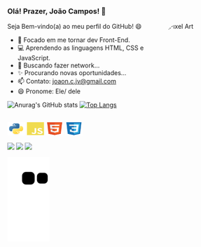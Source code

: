 ### Olá! Prazer, João Campos! 👋

<div style="display: inline_block">
  <img align="right" alt="Pixel Art" height="150" width="150" style="border-radius:50px;"  src="https://github.com/joaonevescampos/joaonevescampos/assets/126534395/9521918b-aac8-446a-842c-734bcfa2fd14">
 </div>
 
Seja Bem-vindo(a) ao meu perfil do GitHub! 😄
- 🔭 Focado em me tornar dev Front-End. 
- 💻 Aprendendo as linguagens HTML, CSS e JavaScript.
- 👯 Buscando fazer network...
- ✨ Procurando novas oportunidades...
- 📫 Contato: joaon.c.jv@gmail.com
- 😄 Pronome: Ele/ dele


![Anurag's GitHub stats](https://github-readme-stats.vercel.app/api?username=joaonevescampos&show_icons=true&theme=highcontrast)
[![Top Langs](https://github-readme-stats.vercel.app/api/top-langs/?username=joaonevescampos&show_icons=true&theme=highcontrast)](https://github.com/joaonevescampos/github-readme-stats)
<div style="display: inline_block"><br>
<img align="center" alt="João-Python" height="30" width="40" src="https://raw.githubusercontent.com/devicons/devicon/master/icons/python/python-original.svg">
<img align="center" alt="João-Js" height="30" width="40" src="https://raw.githubusercontent.com/devicons/devicon/master/icons/javascript/javascript-plain.svg">
<img align="center" alt="João-HTML" height="30" width="40" src="https://raw.githubusercontent.com/devicons/devicon/master/icons/html5/html5-original.svg">
<img align="center" alt="João-CSS" height="30" width="40" src="https://raw.githubusercontent.com/devicons/devicon/master/icons/css3/css3-original.svg">

<div><br>
  <a href="https://instagram.com/joaon.campos" target="_blank"><img src="https://img.shields.io/badge/-Instagram-%23E4405F?style=for-the-badge&logo=instagram&logoColor=white" target="_blank"></a>
  <a href = "mailto:joaon.c.jv@gmail.com"><img src="https://img.shields.io/badge/-Gmail-%23333?style=for-the-badge&logo=gmail&logoColor=white" target="_blank"></a>
  <a href="https://www.linkedin.com/in/jo%C3%A3o-victor-neves-campos-de-jesus-415946180/" target="_blank"><img src="https://img.shields.io/badge/-LinkedIn-%230077B5?style=for-the-badge&logo=linkedin&logoColor=white" target="_blank"></a> 
</div>
  
  ![snake gif](https://github.com/joaonevescampos/joaonevescampos/blob/output/github-contribution-grid-snake.svg)
